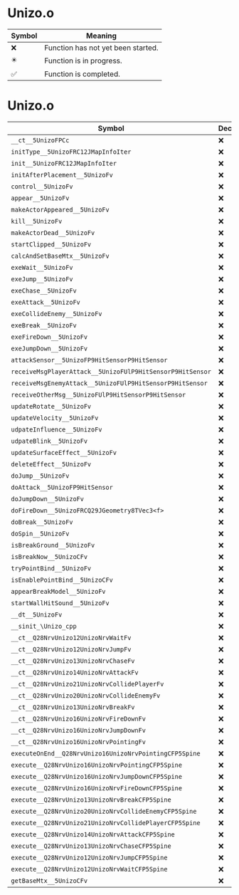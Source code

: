 # Unizo.o
| Symbol | Meaning 
| ------------- | ------------- 
| :x: | Function has not yet been started. 
| :eight_pointed_black_star: | Function is in progress. 
| :white_check_mark: | Function is completed. 


# Unizo.o
| Symbol | Decompiled? |
| ------------- | ------------- |
| `__ct__5UnizoFPCc` | :x: |
| `initType__5UnizoFRC12JMapInfoIter` | :x: |
| `init__5UnizoFRC12JMapInfoIter` | :x: |
| `initAfterPlacement__5UnizoFv` | :x: |
| `control__5UnizoFv` | :x: |
| `appear__5UnizoFv` | :x: |
| `makeActorAppeared__5UnizoFv` | :x: |
| `kill__5UnizoFv` | :x: |
| `makeActorDead__5UnizoFv` | :x: |
| `startClipped__5UnizoFv` | :x: |
| `calcAndSetBaseMtx__5UnizoFv` | :x: |
| `exeWait__5UnizoFv` | :x: |
| `exeJump__5UnizoFv` | :x: |
| `exeChase__5UnizoFv` | :x: |
| `exeAttack__5UnizoFv` | :x: |
| `exeCollideEnemy__5UnizoFv` | :x: |
| `exeBreak__5UnizoFv` | :x: |
| `exeFireDown__5UnizoFv` | :x: |
| `exeJumpDown__5UnizoFv` | :x: |
| `attackSensor__5UnizoFP9HitSensorP9HitSensor` | :x: |
| `receiveMsgPlayerAttack__5UnizoFUlP9HitSensorP9HitSensor` | :x: |
| `receiveMsgEnemyAttack__5UnizoFUlP9HitSensorP9HitSensor` | :x: |
| `receiveOtherMsg__5UnizoFUlP9HitSensorP9HitSensor` | :x: |
| `updateRotate__5UnizoFv` | :x: |
| `updateVelocity__5UnizoFv` | :x: |
| `udpateInfluence__5UnizoFv` | :x: |
| `udpateBlink__5UnizoFv` | :x: |
| `updateSurfaceEffect__5UnizoFv` | :x: |
| `deleteEffect__5UnizoFv` | :x: |
| `doJump__5UnizoFv` | :x: |
| `doAttack__5UnizoFP9HitSensor` | :x: |
| `doJumpDown__5UnizoFv` | :x: |
| `doFireDown__5UnizoFRCQ29JGeometry8TVec3<f>` | :x: |
| `doBreak__5UnizoFv` | :x: |
| `doSpin__5UnizoFv` | :x: |
| `isBreakGround__5UnizoFv` | :x: |
| `isBreakNow__5UnizoCFv` | :x: |
| `tryPointBind__5UnizoFv` | :x: |
| `isEnablePointBind__5UnizoCFv` | :x: |
| `appearBreakModel__5UnizoFv` | :x: |
| `startWallHitSound__5UnizoFv` | :x: |
| `__dt__5UnizoFv` | :x: |
| `__sinit_\Unizo_cpp` | :x: |
| `__ct__Q28NrvUnizo12UnizoNrvWaitFv` | :x: |
| `__ct__Q28NrvUnizo12UnizoNrvJumpFv` | :x: |
| `__ct__Q28NrvUnizo13UnizoNrvChaseFv` | :x: |
| `__ct__Q28NrvUnizo14UnizoNrvAttackFv` | :x: |
| `__ct__Q28NrvUnizo21UnizoNrvCollidePlayerFv` | :x: |
| `__ct__Q28NrvUnizo20UnizoNrvCollideEnemyFv` | :x: |
| `__ct__Q28NrvUnizo13UnizoNrvBreakFv` | :x: |
| `__ct__Q28NrvUnizo16UnizoNrvFireDownFv` | :x: |
| `__ct__Q28NrvUnizo16UnizoNrvJumpDownFv` | :x: |
| `__ct__Q28NrvUnizo16UnizoNrvPointingFv` | :x: |
| `executeOnEnd__Q28NrvUnizo16UnizoNrvPointingCFP5Spine` | :x: |
| `execute__Q28NrvUnizo16UnizoNrvPointingCFP5Spine` | :x: |
| `execute__Q28NrvUnizo16UnizoNrvJumpDownCFP5Spine` | :x: |
| `execute__Q28NrvUnizo16UnizoNrvFireDownCFP5Spine` | :x: |
| `execute__Q28NrvUnizo13UnizoNrvBreakCFP5Spine` | :x: |
| `execute__Q28NrvUnizo20UnizoNrvCollideEnemyCFP5Spine` | :x: |
| `execute__Q28NrvUnizo21UnizoNrvCollidePlayerCFP5Spine` | :x: |
| `execute__Q28NrvUnizo14UnizoNrvAttackCFP5Spine` | :x: |
| `execute__Q28NrvUnizo13UnizoNrvChaseCFP5Spine` | :x: |
| `execute__Q28NrvUnizo12UnizoNrvJumpCFP5Spine` | :x: |
| `execute__Q28NrvUnizo12UnizoNrvWaitCFP5Spine` | :x: |
| `getBaseMtx__5UnizoCFv` | :x: |
